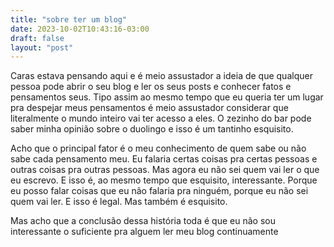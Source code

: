 ```yaml
---
title: "sobre ter um blog"
date: 2023-10-02T10:43:16-03:00
draft: false
layout: "post"
---
```


Caras estava pensando aqui e é meio assustador a ideia de que qualquer pessoa pode abrir o seu blog e ler os seus posts e conhecer fatos e pensamentos seus. Tipo assim ao mesmo tempo que eu queria ter um lugar pra despejar meus pensamentos é meio assustador considerar que literalmente o mundo inteiro vai ter acesso a eles. O zezinho do bar pode saber minha opinião sobre o duolingo e isso é um tantinho esquisito.

Acho que o principal fator é o meu conhecimento de quem sabe ou não sabe cada pensamento meu. Eu falaria certas coisas pra certas pessoas e outras coisas pra outras pessoas. Mas agora eu não sei quem vai ler o que eu escrevo. E isso é, ao mesmo tempo que esquisito, interessante. Porque eu posso falar coisas que eu não falaria pra ninguém, porque eu não sei quem vai ler. E isso é legal. Mas também é esquisito.

Mas acho que a conclusão dessa história toda é que eu não sou interessante o suficiente pra alguem ler meu blog continuamente
